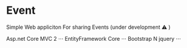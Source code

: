 # Event
Simple Web appliciton For sharing Events (under development :warning: )

Asp.net Core MVC 2 ⋅⋅⋅
EntityFramework Core ⋅⋅⋅
Bootstrap N jquery ⋅⋅⋅


